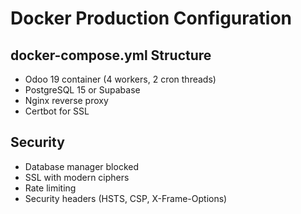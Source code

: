 # Docker Production Configuration

## docker-compose.yml Structure

- Odoo 19 container (4 workers, 2 cron threads)
- PostgreSQL 15 or Supabase
- Nginx reverse proxy
- Certbot for SSL

## Security

- Database manager blocked
- SSL with modern ciphers
- Rate limiting
- Security headers (HSTS, CSP, X-Frame-Options)
